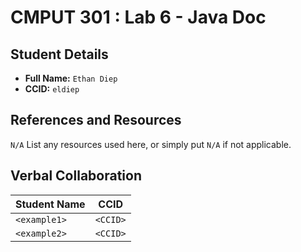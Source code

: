 # CMPUT 301 : Lab 6 - Java Doc

## Student Details

- **Full Name:** `Ethan Diep`
- **CCID:** `eldiep`

## References and Resources
`N/A`
List any resources used here, or simply put `N/A` if not applicable.

## Verbal Collaboration

| Student Name | CCID     |
| ------------ | -------- |
| `<example1>` | `<CCID>` |
| `<example2>` | `<CCID>` |
